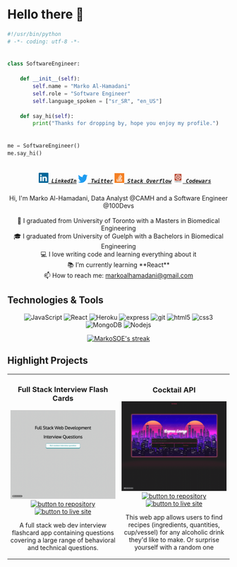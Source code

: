 # Hello there 👋

```python
#!/usr/bin/python
# -*- coding: utf-8 -*-


class SoftwareEngineer:

    def __init__(self):
        self.name = "Marko Al-Hamadani"
        self.role = "Software Engineer"
        self.language_spoken = ["sr_SR", "en_US"]

    def say_hi(self):
        print("Thanks for dropping by, hope you enjoy my profile.")


me = SoftwareEngineer()
me.say_hi()
```

<h5 align="center">
  <code>
    <a href="https://www.linkedin.com/in/marko-alhamadani/" title="LinkedIn Profile"><img width="22" src="images/linkedin.svg"> LinkedIn</a></code>
  <code><a href="https://twitter.com/markoalhamadani" title="Twitter Profile"><img width="22" src="images/Twitter-logo.svg.png"> Twitter</a></code>
  <code><a href="https://stackoverflow.com/users/13801461/markogit" title="Stack Overflow Profile"><img width="22" src="images/stackoverflow.svg"> Stack Overflow</a></code>
  <code><a href="https://www.codewars.com/users/MarkoSOE" title="Codewars Profile"><img width="22" src="images/codewars.webp"> Codewars</a></code>
</h5>

<p align="center">
  Hi, I'm Marko Al-Hamadani, Data Analyst @CAMH and a Software Engineer @100Devs
  <br>
  <br>
  🔬 I graduated from University of Toronto with a Masters in Biomedical Engineering
  <br>
  🎓 I graduated from University of Guelph with a Bachelors in Biomedical Engineering
  <br>
  💻 I love writing code and learning everything about it
  <br>
  📚 I’m currently learning **React**
  <br>
  📫 How to reach me: <a href="mailto: markoalhamadani@gmail.com">markoalhamadani@gmail.com</a>
</p>

## Technologies & Tools

<p align="center">
  <img alt="JavaScript" src="https://img.shields.io/badge/-JavaScript-45b8d8?style=flat-square&logo=javascript&logoColor=white" />
  <img alt="React" src="https://img.shields.io/badge/-React-45b8d8?style=flat-square&logo=react&logoColor=white" />
  <img alt="Heroku" src="https://img.shields.io/badge/-Heroku-430098?style=flat-square&logo=heroku&logoColor=white" />
  <img alt="express" src="https://img.shields.io/badge/-Express-764ABC?style=flat-square&logo=express&logoColor=white" />
  <img alt="git" src="https://img.shields.io/badge/-Git-F05032?style=flat-square&logo=git&logoColor=white" />
  <img alt="html5" src="https://img.shields.io/badge/-HTML5-E34F26?style=flat-square&logo=html5&logoColor=white" />
  <img alt="css3" src="https://img.shields.io/badge/-CSS3-E34F26?style=flat-square&logo=css3&logoColor=white" />
  <img alt="MongoDB" src="https://img.shields.io/badge/-MongoDB-13aa52?style=flat-square&logo=mongodb&logoColor=white" />
  <img alt="Nodejs" src="https://img.shields.io/badge/-Nodejs-43853d?style=flat-square&logo=Node.js&logoColor=white" />
</p>

<!-- GitHub Readme Streak Stats - https://github.com/DenverCoder1/github-readme-streak-stats -->
<p align="center">
  <a href="https://github.com/DenverCoder1/github-readme-streak-stats">
    <img alt="MarkoSOE's streak" src="https://github-readme-streak-stats.herokuapp.com/?user=MarkoSOE&theme=tokyonight_duo&hide_border=true"/>
  </a>
</p>

## Highlight Projects
<div align="center">
  <table>
      <tr>
        <td width="50%">
          <h3 align="center">Full Stack Interview Flash Cards</h3>
          <p align="center">
            <a href="https://github.com/MarkoSOE/codingcuecards" target="_blank" rel="noreferrer"> <img src="https://github.com/MarkoSOE/MarkoSOE/blob/main/Flashcards.gif?raw=true" alt="project example"/> </a>
            <span> <a href="https://github.com/MarkoSOE/codingcuecards" target="_blank" rel="noreferrer""><img src="https://img.shields.io/badge/-repo-CAC9CB?style=flat-square&logo=github&logoColor=79668c" alt="button to repository" height ="25px"></a> <a href="https://interviewprepapp.herokuapp.com/" target="_blank" rel="noreferrer"><img src="https://img.shields.io/badge/-live%20site-35393F?style=flat-square" alt="button to live site" height="25px"></a> </span>
            <p align="center">
              A full stack web dev interview flashcard app containing questions covering a large range of behavioral and technical questions.
            </p>
          </p>
        </td>
        <td width="50%">
          <h3 align="center">Cocktail API</h3>
          <p align="center">
            <a href="https://github.com/MarkoSOE/cocktailAPI" target="_blank" rel="noreferrer"> <img src="https://github.com/MarkoSOE/MarkoSOE/blob/main/CocktailAPI.gif?raw=true" alt="project example"/> </a>
            <span> <a href="https://github.com/MarkoSOE/cocktailAPI" target="_blank" rel="noreferrer""><img src="https://img.shields.io/badge/-repo-CAC9CB?style=flat-square&logo=github&logoColor=79668c" alt="button to repository" height ="25px"></a> <a href="https://cocktailnodeapi.herokuapp.com/" target="_blank" rel="noreferrer"><img src="https://img.shields.io/badge/-live%20site-35393F?style=flat-square" alt="button to live site" height="25px"></a> </span>
            <p align="center">
              This web app allows users to find recipes (ingredients, quantities, cup/vessel) for any alcoholic drink they'd like to make. Or surprise yourself with a random one
            </p>
          </p>
        </td>
      </tr>
  </table>
</div>
